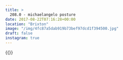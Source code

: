 ```yaml
---
title: >
  208.0 - michaelangelo posture
date: 2017-08-22T07:16:28+00:00
location: "Brixton"
image: "/img/4fc87a5dab919b73bef97dcd1f394500.jpg"
draft: false
instagram: true
---
```


{{<photo src="/img/4fc87a5dab919b73bef97dcd1f394500.jpg">}}
